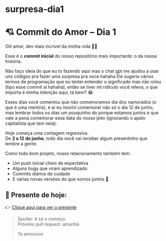 # surpresa-dia1
# 💘 Commit do Amor – Dia 1

Oiii amor, dev mais incrível da minha vida 🧑‍💻

Esse é o **commit inicial** do nosso repositório mais importante: o da nossa história.

Não faço ideia do que eu to fazendo aqui mas o chat gpt me ajudou a usar uns códigos pra fazer uma surpresa pra voce hahaha Ele sugeriu vários termos de programação que eu tentei entender o significado mas não rolou (tipo esse commit aí hahaha), então se tiver mt ridículo você releva, o que importa é minha intenção aqui, tá bem? 😂

Esses dias você comentou que não comemoramos dia dos namorados (o que é uma mentira), e aí eu resolvi comemorar não só o dia 12 de junho, mas lembrar todos os dias um pouquinho do porque estamos juntos e que vale a pena comemorar essa data do nosso jeito (ignorando o apelo capitalista que tem nela).

Hoje começa uma contagem regressiva.  
De **2 a 12 de junho**, todo dia você vai receber algum presentinho que lembre a gente.

Como todo bom projeto, nosso relacionamento também tem:
- Um push inicial cheio de expectativa
- Alguns bugs que viram aprendizado
- Commits diários de cuidado
- E várias novas versões do que somos juntos 💞

## 🎁 Presente de hoje:

👉 [Clique aqui para ver o presente]((https://drive.google.com/file/d/18punQ0tuSQnXh4Turr4E0HFOLve78r5g/view?usp=sharing))

> Spoiler: é só o começo.  
> Próximo pull request: amanhã.  
>  
> Te amooooo
